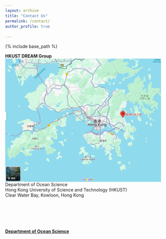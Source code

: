 ```yaml
---
layout: archive
title: "Contact Us"
permalink: /contact/
author_profile: true

---
```


{% include base_path %}

**HKUST DREAM Group** <img style="float: left; padding-right: 15px;" src="/images/location.png" width="500"> 
<br>
Department of Ocean Science
<br>
Hong Kong University of Science and Technology (HKUST)
<br>
Clear Water Bay, Kowloon, Hong Kong
<br/><br/>
<br/><br/>
<br/><br/>

**[Department of Ocean Science](https://oces.hkust.edu.hk/)**
